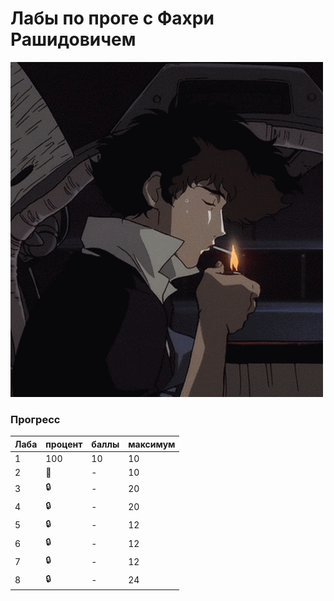 # Лабы по проге с Фахри Рашидовичем
![ProgLabsGif](https://github.com/bilyardvmetro/ITMO-System-Application-Software/blob/main/gifs/programmingLabReadme.gif)
### Прогресс
| Лаба | процент | баллы | максимум |
| ---- | ------- | ----- | -------- | 
|   1  |   100   |   10  |    10    |
|   2  |   🚧   |   -   |    10    |
|   3  |  :lock: |   -   |    20    |
|   4  |  :lock: |   -   |    20    |
|   5  |  :lock: |   -   |    12    |
|   6  |  :lock: |   -   |    12    |
|   7  |  :lock: |   -   |    12    |
|   8  |  :lock: |   -   |    24    |
